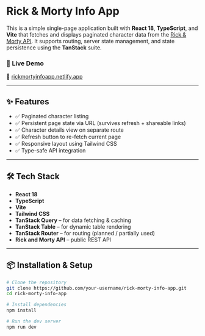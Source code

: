 # Rick & Morty Info App

This is a simple single-page application built with **React 18**, **TypeScript**, and **Vite** that fetches and displays paginated character data from the [Rick & Morty API](https://rickandmortyapi.com/documentation). It supports routing, server state management, and state persistence using the **TanStack** suite.

### 🚀 Live Demo

🔗 [rickmortyinfoapp.netlify.app](https://rickmortyinfoapp.netlify.app)

---

## ✨ Features

- ✅ Paginated character listing
- ✅ Persistent page state via URL (survives refresh + shareable links)
- ✅ Character details view on separate route
- ✅ Refresh button to re-fetch current page
- ✅ Responsive layout using Tailwind CSS
- ✅ Type-safe API integration

---

## 🛠 Tech Stack

- **React 18**
- **TypeScript**
- **Vite**
- **Tailwind CSS**
- **TanStack Query** – for data fetching & caching
- **TanStack Table** – for dynamic table rendering
- **TanStack Router** – for routing (planned / partially used)
- **Rick and Morty API** – public REST API

---

## 📦 Installation & Setup

```bash
# Clone the repository
git clone https://github.com/your-username/rick-morty-info-app.git
cd rick-morty-info-app

# Install dependencies
npm install

# Run the dev server
npm run dev

